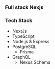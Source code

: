 ### Full stack Nexjs

### Tech Stack
- NextJs
- TypeScript
- Node.js & Express
- PostgreSQL
  - Prisma
- GraphQL
  - Nexus Schema

